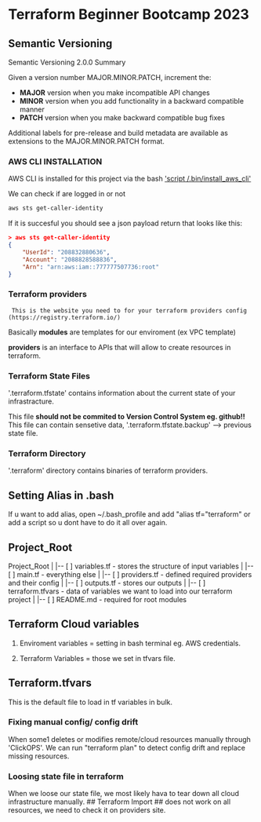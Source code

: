 # Terraform Beginner Bootcamp 2023

## Semantic Versioning 

Semantic Versioning 2.0.0
Summary

Given a version number MAJOR.MINOR.PATCH, increment the:

   - **MAJOR** version when you make incompatible API changes
   - **MINOR** version when you add functionality in a backward compatible manner
   - **PATCH** version when you make backward compatible bug fixes

Additional labels for pre-release and build metadata are available as extensions to the MAJOR.MINOR.PATCH format.


### AWS CLI INSTALLATION

AWS CLI is installed for this project via the bash ['script /.bin/install_aws_cli'](/workspace/terraform-begginer-bootcamp-2023/.bin/install_aws_cli)

We can check if are logged in or not
```sh
aws sts get-caller-identity
```


If it is succesful you should see a json payload return that looks like this:

```json
> aws sts get-caller-identity
{
    "UserId": "208832880636",
    "Account": "2088828588836",
    "Arn": "arn:aws:iam::777777507736:root"
}
```

### Terraform providers ###

``` This is the website you need to for your terraform providers config (https://registry.terraform.io/)```

Basically **modules** are templates for our enviroment (ex VPC template)

**providers** is an interface to APIs that will allow to create resources in terraform.

### Terraform State Files

'.terraform.tfstate' contains information about the current state of your infrastracture.

This file **should not be commited to Version Control System eg. github!!**
This file can contain sensetive data, '.terraform.tfstate.backup' --> previous state file. 

### Terraform Directory

'.terraform' directory contains binaries of terraform providers. 

## Setting Alias in .bash

If u want to add alias, open ~/.bash_profile and add "alias tf="terraform" or add a script so u dont have to do it all over again. 



## Project_Root

Project_Root
|
|-- [ ] variables.tf - stores the structure of input variables
|
|-- [ ] main.tf - everything else
|
|-- [ ] providers.tf - defined required providers and their config
|
|-- [ ] outputs.tf - stores our outputs
|
|-- [ ] terraform.tfvars - data of variables we want to load into our terraform project
|
|-- [ ] README.md - required for root modules

## Terraform Cloud variables

1. Enviroment variables = setting in bash terminal eg. AWS credentials.

2. Terraform Variables = those we set in tfvars file.

## Terraform.tfvars

This is the default file to load in tf variables in bulk.

### Fixing manual config/ config drift

When some1 deletes or modifies remote/cloud resources manually through 'ClickOPS'. We can run "terraform plan" to detect config drift and replace missing resources. 

### Loosing state file in terraform

When we loose our state file, we most likely hava to tear down all cloud infrastructure manually. ## Terraform Import ## does not work on all resources, we need to check it on providers site.